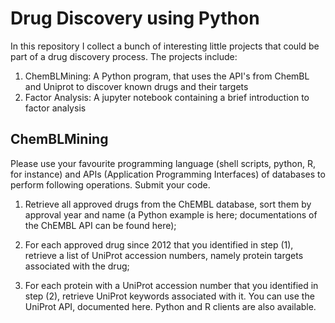 # Drug Discovery using Python

In this repository I collect a bunch of interesting little projects that could be part of a drug discovery process.
The projects include:
  1. ChemBLMining: A Python program, that uses the API's from ChemBL and Uniprot to discover known drugs and their targets
  2. Factor Analysis: A jupyter notebook containing a brief introduction to factor analysis 

## ChemBLMining

Please use your favourite programming language (shell scripts, python, R, for
instance) and APIs (Application Programming Interfaces) of databases to perform
following operations. Submit your code.
1. Retrieve all approved drugs from the ChEMBL database, sort them by approval
year and name (a Python example is here; documentations of the ChEMBL API
can be found here);

2. For each approved drug since 2012 that you identified in step (1), retrieve a list
of UniProt accession numbers, namely protein targets associated with the drug;

3. For each protein with a UniProt accession number that you identified in step (2),
retrieve UniProt keywords associated with it. You can use the UniProt API,
documented here. Python and R clients are also available.
